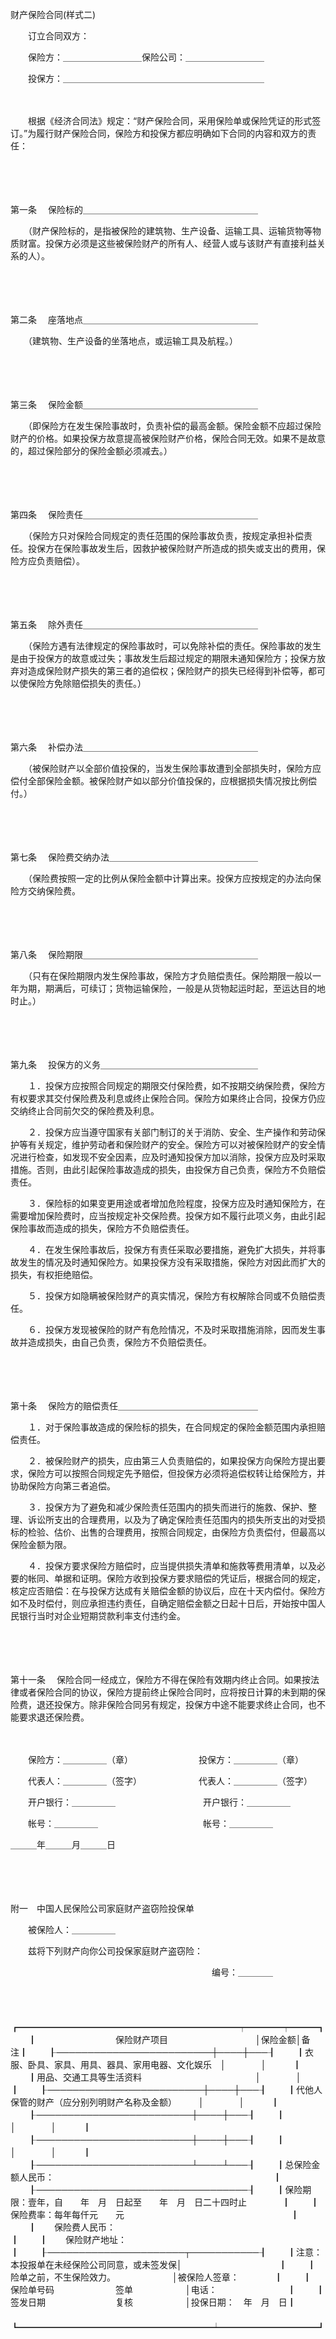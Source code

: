 



财产保险合同(样式二)



 

　　订立合同双方：　　

　　保险方：＿＿＿＿＿＿＿＿＿保险公司：＿＿＿＿＿＿＿＿＿

　　投保方：＿＿＿＿＿＿＿＿＿＿＿＿＿＿＿＿＿＿＿＿＿＿＿　　

　　

　　根据《经济合同法》规定：“财产保险合同，采用保险单或保险凭证的形式签订。”为履行财产保险合同，保险方和投保方都应明确如下合同的内容和双方的责任：

　　

　　

第一条
　保险标的＿＿＿＿＿＿＿＿＿＿＿＿＿＿＿＿＿＿＿＿

　　（财产保险标的，是指被保险的建筑物、生产设备、运输工具、运输货物等物质财富。投保方必须是这些被保险财产的所有人、经营人或与该财产有直接利益关系的人）。

　　

　　

第二条
　座落地点＿＿＿＿＿＿＿＿＿＿＿＿＿＿＿＿＿＿＿＿

　　（建筑物、生产设备的坐落地点，或运输工具及航程。）

　　

　　

第三条
　保险金额＿＿＿＿＿＿＿＿＿＿＿＿＿＿＿＿＿＿＿＿

　　（即保险方在发生保险事故时，负责补偿的最高金额。保险金额不应超过保险财产的价格。如果投保方故意提高被保险财产价格，保险合同无效。如果不是故意的，超过保险部分的保险金额必须减去。）

　　

　　

第四条
　保险责任＿＿＿＿＿＿＿＿＿＿＿＿＿＿＿＿＿＿＿＿

　　（保险方只对保险合同规定的责任范围的保险事故负责，按规定承担补偿责任。投保方在保险事故发生后，因救护被保险财产所造成的损失或支出的费用，保险方应负责赔偿）。

　　

　　

第五条
　除外责任＿＿＿＿＿＿＿＿＿＿＿＿＿＿＿＿＿＿＿＿

　　（保险方遇有法律规定的保险事故时，可以免除补偿的责任。保险事故的发生是由于投保方的故意或过失；事故发生后超过规定的期限未通知保险方；投保方放弃对造成保险财产损失的第三者的追偿权；保险财产的损失已经得到补偿等，都可以使保险方免除赔偿损失的责任。）

　　

　　

第六条
　补偿办法＿＿＿＿＿＿＿＿＿＿＿＿＿＿＿＿＿＿＿＿

　　（被保险财产以全部价值投保的，当发生保险事故遭到全部损失时，保险方应偿付全部保险金额。被保险财产如以部分价值投保的，应根据损失情况按比例偿付。）

　　

　　

第七条
　保险费交纳办法＿＿＿＿＿＿＿＿＿＿＿＿＿＿＿＿＿

　　（保险费按照一定的比例从保险金额中计算出来。投保方应按规定的办法向保险方交纳保险费。

　　

　　

第八条
　保险期限＿＿＿＿＿＿＿＿＿＿＿＿＿＿＿＿＿＿＿＿

　　（只有在保险期限内发生保险事故，保险方才负赔偿责任。保险期限一般以一年为期，期满后，可续订；货物运输保险，一般是从货物起运时起，至运达目的地时止。）

　　

　　

第九条
　投保方的义务＿＿＿＿＿＿＿＿＿＿＿＿＿＿＿＿＿＿

　　１．投保方应按照合同规定的期限交付保险费，如不按期交纳保险费，保险方有权要求其交付保险费及利息或终止保险合同。保险方如果终止合同，投保方仍应交纳终止合同前欠交的保险费及利息。

　　２．投保方应当遵守国家有关部门制订的关于消防、安全、生产操作和劳动保护等有关规定，维护劳动者和保险财产的安全。保险方可以对被保险财产的安全情况进行检查，如发现不安全因素，应及时通知投保方加以消除，投保方应及时采取措施。否则，由此引起保险事故造成的损失，由投保方自己负责，保险方不负赔偿责任。

　　３．保险标的如果变更用途或者增加危险程度，投保方应及时通知保险方，在需要增加保险费时，应当按规定补交保险费。投保方如不履行此项义务，由此引起保险事故而造成的损失，保险方不负赔偿责任。

　　４．在发生保险事故后，投保方有责任采取必要措施，避免扩大损失，并将事故发生的情况及时通知保险方。如果投保方没有采取措施，保险方对因此而扩大的损失，有权拒绝赔偿。

　　５．投保方如隐瞒被保险财产的真实情况，保险方有权解除合同或不负赔偿责任。

　　６．投保方发现被保险的财产有危险情况，不及时采取措施消除，因而发生事故并造成损失，由自己负责，保险方不负赔偿责任。

　　

　　

第十条
　保险方的赔偿责任＿＿＿＿＿＿＿＿＿＿＿＿＿＿＿＿

　　１．对于保险事故造成的保险标的损失，在合同规定的保险金额范围内承担赔偿责任。

　　２．被保险财产的损失，应由第三人负责赔偿的，如果投保方向保险方提出要求，保险方可以按照合同规定先予赔偿，但投保方必须将追偿权转让给保险方，并协助保险方向第三者追偿。

　　３．投保方为了避免和减少保险责任范围内的损失而进行的施救、保护、整理、诉讼所支出的合理费用，以及为了确定保险责任范围内的损失所支出的对受损标的检验、估价、出售的合理费用，按照合同规定，由保险方负责偿付，但最高以保险金额为限。

　　４．投保方要求保险方赔偿时，应当提供损失清单和施救等费用清单，以及必要的帐同、单据和证明。保险方收到投保方要求赔偿的凭证后，根据合同的规定，核定应否赔偿：在与投保方达成有关赔偿金额的协议后，应在十天内偿付。保险方如不及时偿付，则应承担违约责任，自确定赔偿金额之日起十日后，开始按中国人民银行当时对企业短期贷款利率支付违约金。

　　

　　

第十一条
　保险合同一经成立，保险方不得在保险有效期内终止合同。如果按法律或者保险合同的协议，保险方提前终止保险合同时，应将按日计算的未到期的保险费，退还投保方。除非保险合同另有规定，投保方中途不能要求终止合同，也不能要求退还保险费。　　

　　

　　保险方：＿＿＿＿＿（章）　　　　　　　　投保方：＿＿＿＿＿（章）

　　代表人：＿＿＿＿＿（签字）　　　　　　　代表人：＿＿＿＿＿（签字）

　　开户银行：＿＿＿＿＿　　　　　　　　　　开户银行：＿＿＿＿＿

　　帐号：＿＿＿＿＿　　　　　　　　　　　　帐号：＿＿＿＿＿　　　　　　　　　　　　　　　　　　　　　　　


 ＿＿＿年＿＿＿月＿＿＿日
 
　　



　　


 附一　中国人民保险公司家庭财产盗窃险投保单



　　被保险人：＿＿＿＿＿

　　兹将下列财产向你公司投保家庭财产盗窃险：

　　　　　　　　　　　　　　　　　　　　　　　编号：＿＿＿＿

　　


　　┏━━━━━━━━━━━━━━━━━━━━━━━━━┯━━━━┯━━━┓
　　┃　　　　　　　　　保险财产项目　　　　　　　　　　│保险金额│备　注┃
　　┠─────────────────────────┼────┼───┨
　　┃衣服、卧具、家具、用具、器具、家用电器、文化娱乐　│　　　　│　　　┃
　　┃用品、交通工具等生活资料　　　　　　　　　　　　　│　　　　│　　　┃
　　┠─────────────────────────┼────┼───┨
　　┃代他人保管的财产（应分别列明财产名称及金额）　　　│　　　　│　　　┃
　　┠─────────────────────────┼────┼───┨
　　┃　　　　　　　　　　　　　　　　　　　　　　　　　│　　　　│　　　┃
　　┠─────────────────────────┼────┼───┨
　　┃　　　　　　　　　　　　　　　　　　　　　　　　　│　　　　│　　　┃
　　┠─────────────────────────┴────┴───┨
　　┃总保险金额人民币：　　　　　　　　　　　　　　　　　　　　　　　　　┃
　　┠──────────────────────────────────┨
　　┃保险期限：壹年，自　　年　月　日起至　　年　月　日二十四时止　　　　┃
　　┃　　保险费率：每年每仟元　　元　　　　　　　　　　　　　　　　　　　┃
　　┃　　保险费人民币：　　　　　　　　　　　　　　　　　　　　　　　　　┃
　　┃　　保险财产地址：　　　　　　　　　　　　　　　　　　　　　　　　　┃
　　┠──────────────────────┬───────────┨
　　┃注意：本投报单在未经保险公司同意，或未签发保│　　　　　　　　　　　┃
　　┃　　　险单之前，不生保险效力。　　　　　　　│被保险人签章：　　　　┃
　　┃　　保险单号码　　　　　　　签单　　　　　　│电话：　　　　　　　　┃
　　┃　　签发日期　　　　　　　　复核　　　　　　│投保日期：　年　月　日┃
　　┗━━━━━━━━━━━━━━━━━━━━━━┷━━━━━━━━━━━┛
　　


　　